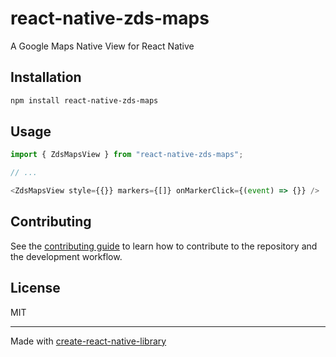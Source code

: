 # react-native-zds-maps

A Google Maps Native View for React Native

## Installation

```sh
npm install react-native-zds-maps
```

## Usage


```js
import { ZdsMapsView } from "react-native-zds-maps";

// ...

<ZdsMapsView style={{}} markers={[]} onMarkerClick={(event) => {}} />
```


## Contributing

See the [contributing guide](CONTRIBUTING.md) to learn how to contribute to the repository and the development workflow.

## License

MIT

---

Made with [create-react-native-library](https://github.com/callstack/react-native-builder-bob)
